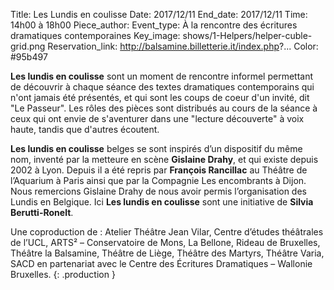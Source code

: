 Title: Les Lundis en coulisse
Date: 2017/12/11
End_date: 2017/12/11
Time: 14h00 à 18h00
Piece_author:
Event_type: À la rencontre des écritures dramatiques contemporaines
Key_image: shows/1-Helpers/helper-cuble-grid.png
Reservation_link: http://balsamine.billetterie.it/index.php?...
Color: #95b497

**Les lundis en coulisse** sont un moment de rencontre informel permettant de découvrir à chaque séance des textes dramatiques contemporains qui n'ont jamais été présentés, et qui sont les coups de coeur d'un invité, dit "Le Passeur".
Les rôles des pièces sont distribués au cours de la séance à ceux qui ont envie de s'aventurer dans une "lecture découverte" à voix haute, tandis que d'autres écoutent.

**Les lundis en coulisse** belges se sont inspirés d’un dispositif du même nom, inventé par la metteure en scène **Gislaine Drahy**, et qui existe depuis 2002 à Lyon. Depuis il a été repris par **François Rancillac** au Théâtre de l’Aquarium à Paris ainsi que par la Compagnie Les encombrants à Dijon. Nous remercions Gislaine Drahy de nous avoir permis l’organisation des Lundis en Belgique. Ici **Les lundis en coulisse** sont une initiative de **Silvia Berutti-Ronelt**.

Une coproduction de
:   Atelier Théâtre Jean Vilar, Centre d’études théâtrales de l’UCL, ARTS² – Conservatoire de Mons, La Bellone, Rideau de Bruxelles, Théâtre la Balsamine, Théâtre de Liège, Théâtre des Martyrs, Théâtre Varia, SACD  en partenariat avec le Centre des Écritures Dramatiques – Wallonie Bruxelles.
{: .production }

